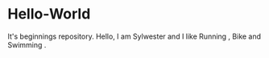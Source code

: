 # Hello-World
It's beginnings repository.
Hello, I am Sylwester and I like Running , Bike and Swimming .
